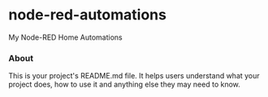 node-red-automations
====================

My Node-RED Home Automations

### About

This is your project's README.md file. It helps users understand what your
project does, how to use it and anything else they may need to know.